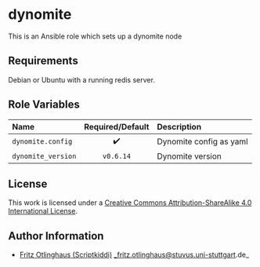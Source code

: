# dynomite
This is an Ansible role which sets up a dynomite node

## Requirements

Debian or Ubuntu with a running redis server.

## Role Variables

| Name               | Required/Default   | Description             |
|:-------------------|:------------------:|:------------------------|
| `dynomite.config`  | :heavy_check_mark: | Dynomite config as yaml |
| `dynomite_version` | `v0.6.14`          | Dynomite version        |

## License

This work is licensed under a [Creative Commons Attribution-ShareAlike 4.0 International License](http://creativecommons.org/licenses/by-sa/4.0/).


## Author Information

 * [Fritz Otlinghaus (Scriptkiddi)](https://github.com/Scriptkiddi) _fritz.otlinghaus@stuvus.uni-stuttgart.de_
